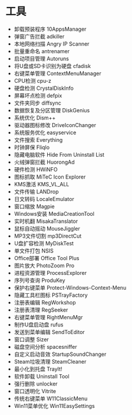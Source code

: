 # 工具

- 卸载预装程序 10AppsManager
- 弹窗广告拦截 adkiller
- 本地网络扫描 Angry IP Scanner
- 批量重命名 antrenamer
- 启动项目管理 Autoruns
- 将U盘或SD卡识别为硬盘 cfadisk
- 右键菜单管理 ContextMenuManager
- CPU检测 cpu-z
- 硬盘检测 CrystalDiskInfo
- 屏幕坏点检测 defpix
- 文件夹同步 diffsync
- 数据恢复及分区管理 DiskGenius
- 系统优化 Dism++
- 驱动器图标修改 DriveIconChanger
- 系统服务优化 easyservice
- 文件搜索 Everything
- 时钟屏保 Fliqlo
- 隐藏电脑软件 Hide From Uninstall List
- 火绒弹窗拦截 HuorongAd
- 硬件检测 HWiNFO
- 图标抓取 MiTeC Icon Explorer
- KMS激活 KMS_VL_ALL
- 文件传输 LANDrop
- 日文转码 LocaleEmulator
- 窗口缩放 Magpie
- Windows安装 MediaCreationTool
- 实时机翻 MisakaTranslator
- 鼠标自动摇动 MouseJiggler
- MP3文件切割 mp3DirectCut
- U盘扩容检测 MyDiskTest
- 单文件打包 NSIS
- Office部署 Office Tool Plus
- 图片放大 PhotoZoom Pro
- 进程资源管理 ProcessExplorer
- 序列号查询 ProduKey
- 保护右键菜单 Protect-Windows-Context-Menu
- 隐藏工具栏图标 PSTrayFactory
- 注册表编辑 RegWorkshop
- 注册表清理 RegSeeker
- 右键菜单管理 RightMenuMgr
- 制作U盘启动盘 rufus
- 发送到菜单编辑 SendToEditor
- 窗口调整 Sizer
- 磁盘空间分析 spacesniffer
- 自定义启动音效 StartupSoundChanger
- Steam垃圾清理 SteamCleaner
- 最小化到托盘 TrayIt!
- 软件卸载 Uninstall Tool
- 强行删除 unlocker
- 窗口透明化 Vitrite
- 传统右键菜单 W11ClassicMenu
- Win11菜单优化 Win11EasySettings

